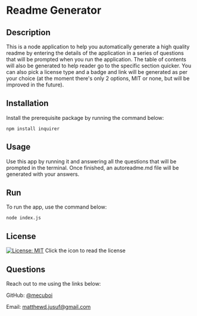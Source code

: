 # Readme Generator

## Description

This is a node application to help you automatically generate a high quality readme by entering the details of the application in a series of questions that will be prompted when you run the application. The table of contents will also be generated to help reader go to the specific section quicker. You can also pick a license type and a badge and link will be generated as per your choice (at the moment there's only 2 options, MIT or none, but will be improved in the future).

## Installation

Install the prerequisite package by running the command below:
```
npm install inquirer
```

## Usage

Use this app by running it and answering all the questions that will be prompted in the terminal. Once finished, an autoreadme.md file will be generated with your answers.

## Run

To run the app, use the command below:
```
node index.js
```

## License

[![License: MIT](https://img.shields.io/badge/License-MIT-yellow.svg)](https://opensource.org/licenses/MIT)
Click the icon to read the license

## Questions

Reach out to me using the links below:

GitHub: [@mecuboi](https://github.com/mecuboi)

Email: matthewd.jusuf@gmail.com

